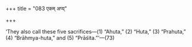 +++
title = "083 एकम् अप्य्"

+++

‘They also call these five sacrifices—(1) “Ahuta,” (2) “Huta,” (3) “Prahuta,” (4) “Brāhmya-huta,” and (5) “Prāśita.”’—(73)